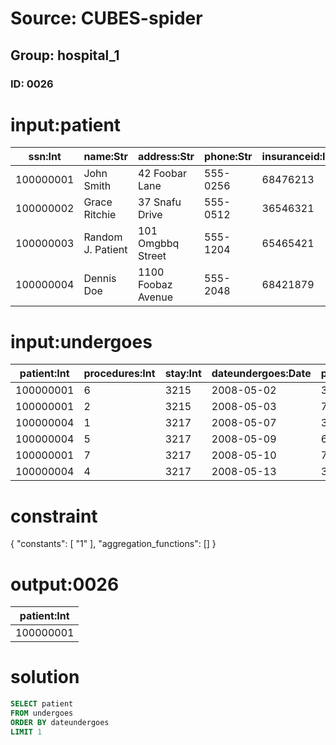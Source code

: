 # Source: CUBES-spider
## Group: hospital_1
### ID: 0026

# input:patient

| ssn:Int | name:Str | address:Str | phone:Str | insuranceid:Int | pcp:Int |
|---|---|---|---|---|---|
| 100000001 | John Smith | 42 Foobar Lane | 555-0256 | 68476213 | 1 |
| 100000002 | Grace Ritchie | 37 Snafu Drive | 555-0512 | 36546321 | 2 |
| 100000003 | Random J. Patient | 101 Omgbbq Street | 555-1204 | 65465421 | 2 |
| 100000004 | Dennis Doe | 1100 Foobaz Avenue | 555-2048 | 68421879 | 3 |

# input:undergoes

| patient:Int | procedures:Int | stay:Int | dateundergoes:Date | physician:Int | assistingnurse:Int |
|---|---|---|---|---|---|
| 100000001 | 6 | 3215 | 2008-05-02 | 3 | 101 |
| 100000001 | 2 | 3215 | 2008-05-03 | 7 | 101 |
| 100000004 | 1 | 3217 | 2008-05-07 | 3 | 102 |
| 100000004 | 5 | 3217 | 2008-05-09 | 6 | 105 |
| 100000001 | 7 | 3217 | 2008-05-10 | 7 | 101 |
| 100000004 | 4 | 3217 | 2008-05-13 | 3 | 103 |

# constraint

{
  "constants": [
    "1"
  ],
  "aggregation_functions": []
}

# output:0026

| patient:Int |
|---|
| 100000001 |

# solution

```sql
SELECT patient
FROM undergoes
ORDER BY dateundergoes
LIMIT 1
```
